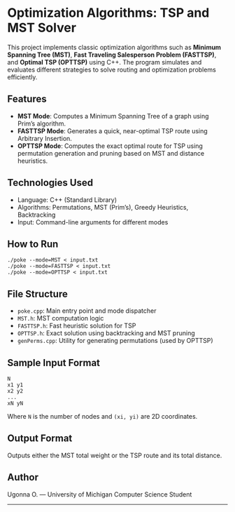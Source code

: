 # Optimization Algorithms: TSP and MST Solver

This project implements classic optimization algorithms such as **Minimum Spanning Tree (MST)**, **Fast Traveling Salesperson Problem (FASTTSP)**, and **Optimal TSP (OPTTSP)** using C++. The program simulates and evaluates different strategies to solve routing and optimization problems efficiently.

## Features

- **MST Mode**: Computes a Minimum Spanning Tree of a graph using Prim’s algorithm.
- **FASTTSP Mode**: Generates a quick, near-optimal TSP route using Arbitrary Insertion.
- **OPTTSP Mode**: Computes the exact optimal route for TSP using permutation generation and pruning based on MST and distance heuristics.

## Technologies Used

- Language: C++ (Standard Library)
- Algorithms: Permutations, MST (Prim’s), Greedy Heuristics, Backtracking
- Input: Command-line arguments for different modes

## How to Run

```
./poke --mode=MST < input.txt
./poke --mode=FASTTSP < input.txt
./poke --mode=OPTTSP < input.txt
```

## File Structure

- `poke.cpp`: Main entry point and mode dispatcher
- `MST.h`: MST computation logic
- `FASTTSP.h`: Fast heuristic solution for TSP
- `OPTTSP.h`: Exact solution using backtracking and MST pruning
- `genPerms.cpp`: Utility for generating permutations (used by OPTTSP)

## Sample Input Format

```
N
x1 y1
x2 y2
...
xN yN
```

Where `N` is the number of nodes and `(xi, yi)` are 2D coordinates.

## Output Format

Outputs either the MST total weight or the TSP route and its total distance.

## Author

Ugonna O. — University of Michigan Computer Science Student

---
